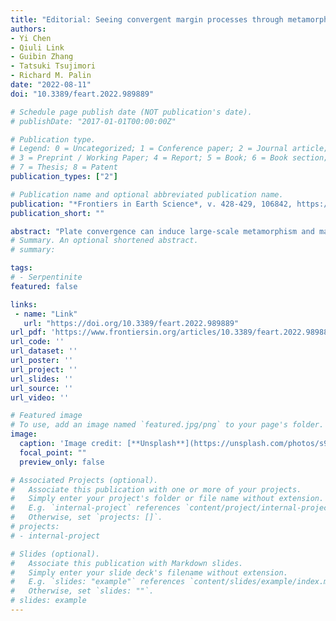 ```yaml
---
title: "Editorial: Seeing convergent margin processes through metamorphism"
authors:
- Yi Chen
- Qiuli Link
- Guibin Zhang
- Tatsuki Tsujimori
- Richard M. Palin
date: "2022-08-11"
doi: "10.3389/feart.2022.989889"

# Schedule page publish date (NOT publication's date).
# publishDate: "2017-01-01T00:00:00Z"

# Publication type.
# Legend: 0 = Uncategorized; 1 = Conference paper; 2 = Journal article;
# 3 = Preprint / Working Paper; 4 = Report; 5 = Book; 6 = Book section;
# 7 = Thesis; 8 = Patent
publication_types: ["2"]

# Publication name and optional abbreviated publication name.
publication: "*Frontiers in Earth Science*, v. 428-429, 106842, https://doi.org/10.3389/feart.2022.989889"
publication_short: ""

abstract: "Plate convergence can induce large-scale metamorphism and magmatism, reshape large parts of continental margins, and subsequently change regional climate and biodiversity. Metamorphic rocks in orogenic belts commonly record different metamorphic evolutions and temporal-spatial distributions at the regional scale, which are strongly influenced by convergent processes through time. In some cases, ultrahigh-pressure (UHP) and ultrahigh-temperature (UHT) metamorphic rocks are observed at both ancient and young convergent plate margins, marking the operation of extreme tectonism in the regime of plate tectonics. This Research Topic aims to understand how regional metamorphism operated at convergent plate margins through the study of field and petrographic observations, geochemical and petrological analysis, high-pressure experiments, and thermodynamic modeling. The scope is to gather new ideas and interpretations on the structure and processes of convergent plate margins."
# Summary. An optional shortened abstract.
# summary: 

tags: 
# - Serpentinite
featured: false

links:
 - name: "Link"
   url: "https://doi.org/10.3389/feart.2022.989889"
url_pdf: 'https://www.frontiersin.org/articles/10.3389/feart.2022.989889/'
url_code: ''
url_dataset: ''
url_poster: ''
url_project: ''
url_slides: ''
url_source: ''
url_video: ''

# Featured image
# To use, add an image named `featured.jpg/png` to your page's folder. 
image: 
  caption: 'Image credit: [**Unsplash**](https://unsplash.com/photos/s9CC2SKySJM)'
  focal_point: ""
  preview_only: false

# Associated Projects (optional).
#   Associate this publication with one or more of your projects.
#   Simply enter your project's folder or file name without extension.
#   E.g. `internal-project` references `content/project/internal-project/index.md`.
#   Otherwise, set `projects: []`.
# projects:
# - internal-project

# Slides (optional).
#   Associate this publication with Markdown slides.
#   Simply enter your slide deck's filename without extension.
#   E.g. `slides: "example"` references `content/slides/example/index.md`.
#   Otherwise, set `slides: ""`.
# slides: example
---
```

